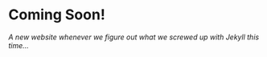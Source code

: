 **Coming Soon!**
================

*A new website whenever we figure out what we screwed up with Jekyll this time...*
